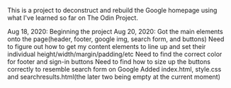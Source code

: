 This is a project to deconstruct and rebuild the Google homepage using what I've learned so far on The Odin Project.

Aug 18, 2020: Beginning the project
Aug 20, 2020: Got the main elements onto the page(header, footer, google img, search form, and buttons)
Need to figure out how to get my content elements to line up and set their individual height/width/margin/padding/etc
Need to find the correct color for footer and sign-in buttons
Need to find how to size up the buttons correctly to resemble search form on Google
Added index.html, style.css and searchresults.html(the later two being empty at the current moment)